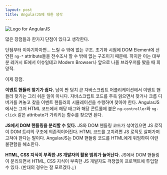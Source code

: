 ```yaml
---
layout: post
title: AngularJS에 대한 생각
---
```


![Logo for AngularJS](http://angularjs.org/img/AngularJS-large.png)

많은 장점들과 한가지 단점이 있다고 생각한다.

단점부터 이야기하자면... 느릴 수 밖에 없는 구조. 초기화 시점에 DOM Element에 선언된 `ng-*` attribute들을 전수조사 할 수 밖에 없는 구조이기 때문에. 하지만 이는 대부분 레거시 IE에서 이슈일테고 Modern Browser나 앞으로 나올 브라우저를 봤을 때 희망적.

이제 장점.

**이벤트 핸들러 찾기가 쉽다.** 남이 짠 덩치 큰 자바스크립트 어플리케이션에서 이벤트 핸들러 찾기는 그리 쉬운 일이 아니다. 자바스크립트 코드를 주욱 읽으면서 찾거나 크롬 디버거를 켜놓고 찾을 이벤트 핸들러의 시뮬레이션을 수행하며 찾아야 한다. AngularJS에서는 그저 HTML 코드에서 해당 태그와 해당 콘트롤에 붙은 `ng-controller`와 `ng-click` 같은 attribute가 가리키는 함수를 찾으면 된다.

**JS에서 DOM 핸들링을 분리할 수 있다.** JS와 DOM 핸들링 코드가 섞여있으면 JS 로직이 DOM 트리의 구조에 의존적이어진다. HTML 코드를 고치려면 JS 로직도 살펴가며 고쳐야 한다는 말이다. AngularJS는 DOM 핸들링 코드를 HTML에게 위임하여 이런 불편함을 해소한다.

**HTML, CSS 지식이 부족한 JS 개발자의 활용 범위가 늘어난다.** JS에서 DOM 핸들링이 분리되면서 HTML, CSS 지식이 부족한 JS 개발자도 걱정없이 프로젝트에 투입할 수 있다. (반대의 경우는 잘 모르겠다.;;)
